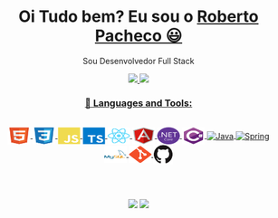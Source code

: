 
<div>
  
  <h1 align="center">
    Oi Tudo bem? Eu sou o 
    <a href="[https://www.linkedin.com/in/edududuribeiro/](https://www.linkedin.com/in/roberto-pacheco-527920238/)">Roberto Pacheco 😃️</a>
  </h1>
<div align="center">
  
  <p align="center">
    Sou Desenvolvedor Full Stack
  </p>

  <div style="display: inline_block">
    <a href="https://github.com/RobertoPClaro">
    <img height="180em" src="https://github-readme-stats.vercel.app/api?username=RobertoPClaro&show_icons=true&count_private=true&theme=dark"/>
    <img height="180em" src="https://github-readme-stats.vercel.app/api/top-langs/?username=RobertoPClaro&layout=compact&langs_count=7&theme=dark"/> </div>
    
  ### 🚀 Languages and Tools:</summary>
  <div style="display: inline_block"><br>
  
  <img align="center" alt="Roberto-HTML" height="30" width="40" src="https://raw.githubusercontent.com/devicons/devicon/master/icons/html5/html5-original.svg">
  <img align="center" alt="Roberto-CSS" height="30" width="40" src="https://raw.githubusercontent.com/devicons/devicon/master/icons/css3/css3-original.svg">
    <img align="center" alt="Roberto-Js" height="30" width="40" src="https://raw.githubusercontent.com/devicons/devicon/master/icons/javascript/javascript-plain.svg">
  <img align="center" alt="Roberto-Ts" height="30" width="40" src="https://raw.githubusercontent.com/devicons/devicon/master/icons/typescript/typescript-plain.svg">
    <img align="center" alt="Roberto-React" height="30" width="40" src="https://raw.githubusercontent.com/devicons/devicon/master/icons/react/react-original.svg">
    <img align="center" alt="Roberto-Angular" height="30" width="40" src="https://raw.githubusercontent.com/devicons/devicon/1119b9f84c0290e0f0b38982099a2bd027a48bf1/icons/angularjs/angularjs-original.svg">
     <img align="center" alt="Roberto-.NETCore" height="30" width="40" src="https://raw.githubusercontent.com/devicons/devicon/1119b9f84c0290e0f0b38982099a2bd027a48bf1/icons/dotnetcore/dotnetcore-original.svg">
    <img align="center" alt="Roberto-Csharp" height="30" width="40" src="https://raw.githubusercontent.com/devicons/devicon/master/icons/csharp/csharp-original.svg">
    <img  align="center" height="30" width="40" src="https://www.vectorlogo.zone/logos/java/java-icon.svg" title="Java" alt="Java" />
    <img align="center" width="25" height="25" src="https://www.vectorlogo.zone/logos/springio/springio-icon.svg" title="Spring" alt="Spring" />
        <img align="center" alt="Roberto-MySql" height="30" width="40" src="https://raw.githubusercontent.com/devicons/devicon/1119b9f84c0290e0f0b38982099a2bd027a48bf1/icons/mysql/mysql-original-wordmark.svg">
  <img align="center" alt="git" height="30" width="40" src="https://raw.githubusercontent.com/devicons/devicon/master/icons/git/git-original.svg">
    <img align="center" alt="github" height="35" width="35" src="https://raw.githubusercontent.com/devicons/devicon/1119b9f84c0290e0f0b38982099a2bd027a48bf1/icons/github/github-original.svg">

 <br> <br>  
<div align="center">
  <a href="https://www.linkedin.com/in/roberto-pacheco-527920238/" target="_blank"><img src="https://img.shields.io/badge/-LinkedIn-%230077B5?style=for-the-badge&logo=linkedin&logoColor=white" target="_blank"></a> 
    <a href = "mailto:robertopacheco1994@gmail.com"><img src="https://img.shields.io/badge/-Gmail-%23333?style=for-the-badge&logo=gmail&logoColor=white" target="_blank"></a>
</div>
